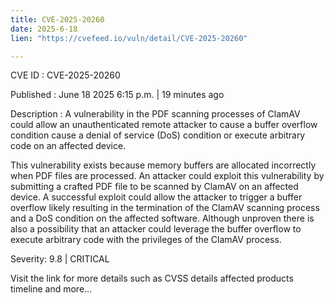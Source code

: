 ```yaml
---
title: CVE-2025-20260
date: 2025-6-18
lien: "https://cvefeed.io/vuln/detail/CVE-2025-20260"

---
```


CVE ID : CVE-2025-20260

Published :  June 18
2025
6:15 p.m. | 19 minutes ago

Description : A vulnerability in the PDF scanning processes of ClamAV could allow an unauthenticated
remote attacker to cause a buffer overflow condition
cause a denial of service (DoS) condition
or execute arbitrary code on an affected device.

This vulnerability exists because memory buffers are allocated incorrectly when PDF files are processed. An attacker could exploit this vulnerability by submitting a crafted PDF file to be scanned by ClamAV on an affected device. A successful exploit could allow the attacker to trigger a buffer overflow
likely resulting in the termination of the ClamAV scanning process and a DoS condition on the affected software. Although unproven
there is also a possibility that an attacker could leverage the buffer overflow to execute arbitrary code with the privileges of the ClamAV process.

Severity: 9.8 | CRITICAL

Visit the link for more details
such as CVSS details
affected products
timeline
and more...
